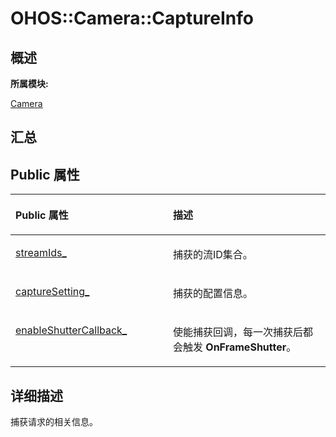 # OHOS::Camera::CaptureInfo<a name="ZH-CN_TOPIC_0000001290721100"></a>

## **概述**<a name="section612778355083932"></a>

**所属模块:**

[Camera](_camera.md)

## **汇总**<a name="section1910198315083932"></a>

## Public 属性<a name="pub-attribs"></a>

<a name="table1220178960083932"></a>
<table><thead align="left"><tr id="row1850689213083932"><th class="cellrowborder" valign="top" width="50%" id="mcps1.1.3.1.1"><p id="p800834938083932"><a name="p800834938083932"></a><a name="p800834938083932"></a>Public 属性</p>
</th>
<th class="cellrowborder" valign="top" width="50%" id="mcps1.1.3.1.2"><p id="p863823974083932"><a name="p863823974083932"></a><a name="p863823974083932"></a>描述</p>
</th>
</tr>
</thead>
<tbody><tr id="row550862400083932"><td class="cellrowborder" valign="top" width="50%" headers="mcps1.1.3.1.1 "><p id="p1573985886083932"><a name="p1573985886083932"></a><a name="p1573985886083932"></a><a href="_camera.md#ga09d7f38a0f985fbe95ebabf4dd905e29">streamIds_</a></p>
</td>
<td class="cellrowborder" valign="top" width="50%" headers="mcps1.1.3.1.2 "><p id="entry1107766030083932p0"><a name="entry1107766030083932p0"></a><a name="entry1107766030083932p0"></a>捕获的流ID集合。</p>
</td>
</tr>
<tr id="row401735422083932"><td class="cellrowborder" valign="top" width="50%" headers="mcps1.1.3.1.1 "><p id="p2125764996083932"><a name="p2125764996083932"></a><a name="p2125764996083932"></a><a href="_camera.md#gaf9b4dd844035812188033a902997db0e">captureSetting_</a></p>
</td>
<td class="cellrowborder" valign="top" width="50%" headers="mcps1.1.3.1.2 "><p id="entry1194419486083932p0"><a name="entry1194419486083932p0"></a><a name="entry1194419486083932p0"></a>捕获的配置信息。</p>
</td>
</tr>
<tr id="row496217285083932"><td class="cellrowborder" valign="top" width="50%" headers="mcps1.1.3.1.1 "><p id="p1973909551083932"><a name="p1973909551083932"></a><a name="p1973909551083932"></a><a href="_camera.md#ga98ac0d6060245795d659dc3b9878bf01">enableShutterCallback_</a></p>
</td>
<td class="cellrowborder" valign="top" width="50%" headers="mcps1.1.3.1.2 "><p id="p259747099083931"><a name="p259747099083931"></a><a name="p259747099083931"></a>使能捕获回调，每一次捕获后都会触发 <strong id="b494619500083931"><a name="b494619500083931"></a><a name="b494619500083931"></a>OnFrameShutter</strong>。</p>
</td>
</tr>
</tbody>
</table>

## **详细描述**<a name="section1498663449083932"></a>

捕获请求的相关信息。

